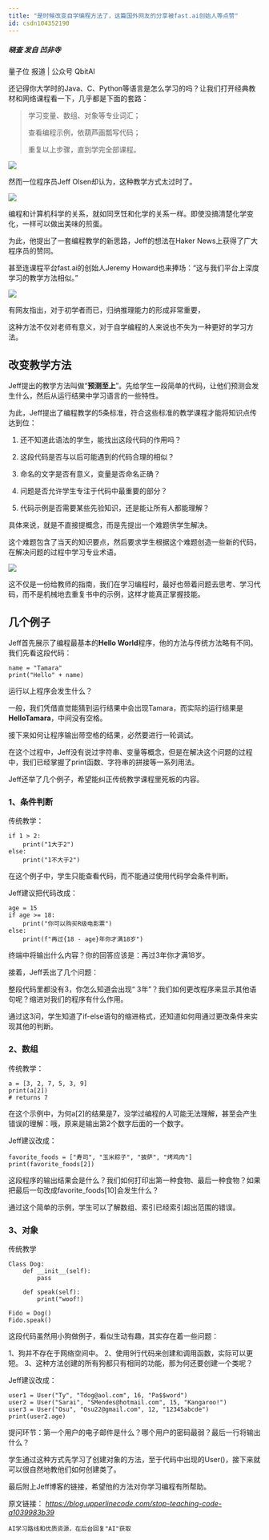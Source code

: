 ```yaml
---
title: "是时候改变自学编程方法了，这篇国外网友的分享被fast.ai创始人等点赞"
id: csdn104352190
---
```


##### 晓查 发自 凹非寺 
量子位 报道 | 公众号 QbitAI

还记得你大学时的Java、C、Python等语言是怎么学习的吗？让我们打开经典教材和网络课程看一下，几乎都是下面的套路：

> 学习变量、数组、对象等专业词汇；
> 
> 查看编程示例，依葫芦画瓢写代码；
> 
> 重复以上步骤，直到学完全部课程。

![](../img/4a27294ab2fe05e1396a3625b4b86d59.png)

然而一位程序员Jeff Olsen却认为，这种教学方式太过时了。

![](../img/e2712e28c880832341181b3ecc82ac68.png)

编程和计算机科学的关系，就如同烹饪和化学的关系一样。即使没搞清楚化学变化，一样可以做出美味的煎蛋。

为此，他提出了一套编程教学的新思路，Jeff的想法在Haker News上获得了广大程序员的赞同。

甚至连课程平台fast.ai的创始人Jeremy Howard也来捧场：“这与我们平台上深度学习的教学方法相似。”

![](../img/af075da108312b897f8097eee2139289.png)

有网友指出，对于初学者而已，归纳推理能力的形成非常重要，

这种方法不仅对老师有意义，对于自学编程的人来说也不失为一种更好的学习方法。

## 改变教学方法

Jeff提出的教学方法叫做“**预测至上**”。先给学生一段简单的代码，让他们预测会发生什么，然后从运行结果中学习语言的一些特性。

为此，Jeff提出了编程教学的5条标准，符合这些标准的教学课程才能将知识点传达到位：

1.  还不知道此语法的学生，能找出这段代码的作用吗？

2.  这段代码是否与以后可能遇到的代码合理的相似？

3.  命名的文字是否有意义，变量是否命名正确？

4.  问题是否允许学生专注于代码中最重要的部分？

5.  代码示例是否需要某些先验知识，还是能让所有人都能理解？

具体来说，就是不直接提概念，而是先提出一个难题供学生解决。

这个难题包含了当天的知识要点，然后要求学生根据这个难题创造一些新的代码，在解决问题的过程中学习专业术语。

![](../img/fdf6dda86a31c6184bbbb2ac25519bad.png)

这不仅是一份给教师的指南，我们在学习编程时，最好也带着问题去思考、学习代码，而不是机械地去重复书中的示例，这样才能真正掌握技能。

## 几个例子

Jeff首先展示了编程最基本的**Hello World**程序，他的方法与传统方法略有不同。我们先看这段代码：

```
name = "Tamara"
print("Hello" + name) 
```

运行以上程序会发生什么？

一般，我们凭借直觉能猜到运行结果中会出现Tamara，而实际的运行结果是**HelloTamara**，中间没有空格。

接下来如何让程序输出带空格的结果，必然要进行一轮调试。

在这个过程中，Jeff没有说过字符串、变量等概念，但是在解决这个问题的过程中，我们已经掌握了print函数、字符串的拼接等一系列用法。

Jeff还举了几个例子，希望能纠正传统教学课程里死板的内容。

### 1、条件判断

传统教学：

```
if 1 > 2:
    print("1大于2")
else:
    print("1不大于2") 
```

在这个例子中，学生只能查看代码，而不能通过使用代码学会条件判断。

Jeff建议把代码改成：

```
age = 15
if age >= 18:
    print("你可以购买R级电影票")
else:
    print(f"再过{18 - age}年你才满18岁") 
```

终端中将输出什么内容？你的回答应该是：再过3年你才满18岁。

接着，Jeff丢出了几个问题：

整段代码里都没有3，你怎么知道会出现“ 3年”？我们如何更改程序来显示其他语句呢？缩进对我们的程序有什么作用。

通过这3问，学生知道了if-else语句的缩进格式，还知道如何用通过更改条件来实现其他的判断。

### 2、数组

传统教学：

```
a = [3, 2, 7, 5, 3, 9]
print(a[2]) 
# returns 7 
```

在这个示例中，为何a[2]的结果是7，没学过编程的人可能无法理解，甚至会产生错误的理解：哦，原来是输出第2个数字后面的一个数字。

Jeff建议改成：

```
favorite_foods = ["寿司", "玉米粽子", "披萨", "烤鸡肉"]
print(favorite_foods[2]) 
```

这段程序的输出结果会是什么？我们如何打印出第一种食物、最后一种食物？如果把最后一句改成favorite_foods[10]会发生什么？

通过这个简单的示例，学生可以了解数组、索引已经索引超出范围的错误。

### 3、对象

传统教学

```
Class Dog:
    def __init__(self):
        pass

    def speak(self):
        print("woof!)

Fido = Dog()
Fido.speak() 
```

这段代码虽然用小狗做例子，看似生动有趣，其实存在着一些问题：

1、狗并不存在于网络空间中。
2、使用9行代码来创建和调用函数，实际可以更短。
3、这种方法创建的所有狗都只有相同的功能，那为何还要创建一个类呢？

Jeff建议改成：

```
user1 = User("Ty", "Tdog@aol.com", 16, "Pa$$word")
user2 = User("Sarai", "SMendes@hotmail.com", 15, "Kangaroo!")
user3 = User("Osu", "Osu22@gmail.com", 12, "12345abcde")
print(user2.age) 
```

提问环节：第一个用户的电子邮件是什么？哪个用户的密码最弱？最后一行将输出什么？

学生通过这种方式先学习了创建对象的方法，至于代码中出现的User()，接下来就可以很自然地教他们如何创建类了。

最后附上Jeff博客的链接，希望他的方法对你学习编程有所帮助。

原文链接：
*https://blog.upperlinecode.com/stop-teaching-code-a1039983b39*

```
AI学习路线和优质资源，在后台回复"AI"获取 
```